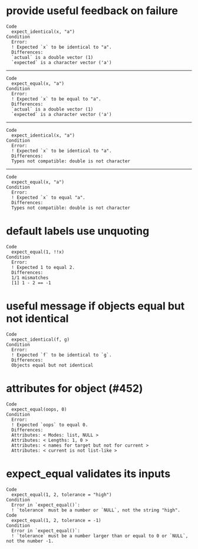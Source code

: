 # provide useful feedback on failure

    Code
      expect_identical(x, "a")
    Condition
      Error:
      ! Expected `x` to be identical to "a".
      Differences:
      `actual` is a double vector (1)
      `expected` is a character vector ('a')

---

    Code
      expect_equal(x, "a")
    Condition
      Error:
      ! Expected `x` to be equal to "a".
      Differences:
      `actual` is a double vector (1)
      `expected` is a character vector ('a')

---

    Code
      expect_identical(x, "a")
    Condition
      Error:
      ! Expected `x` to be identical to "a".
      Differences:
      Types not compatible: double is not character

---

    Code
      expect_equal(x, "a")
    Condition
      Error:
      ! Expected `x` to equal "a".
      Differences:
      Types not compatible: double is not character

# default labels use unquoting

    Code
      expect_equal(1, !!x)
    Condition
      Error:
      ! Expected 1 to equal 2.
      Differences:
      1/1 mismatches
      [1] 1 - 2 == -1

# useful message if objects equal but not identical

    Code
      expect_identical(f, g)
    Condition
      Error:
      ! Expected `f` to be identical to `g`.
      Differences:
      Objects equal but not identical

# attributes for object (#452)

    Code
      expect_equal(oops, 0)
    Condition
      Error:
      ! Expected `oops` to equal 0.
      Differences:
      Attributes: < Modes: list, NULL >
      Attributes: < Lengths: 1, 0 >
      Attributes: < names for target but not for current >
      Attributes: < current is not list-like >

# expect_equal validates its inputs

    Code
      expect_equal(1, 2, tolerance = "high")
    Condition
      Error in `expect_equal()`:
      ! `tolerance` must be a number or `NULL`, not the string "high".
    Code
      expect_equal(1, 2, tolerance = -1)
    Condition
      Error in `expect_equal()`:
      ! `tolerance` must be a number larger than or equal to 0 or `NULL`, not the number -1.

